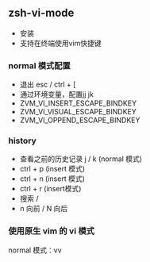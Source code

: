 ## zsh-vi-mode
- 安装
- 支持在终端使用vim快捷键


### normal 模式配置
- 退出 esc / ctrl + [
- 通过环境变量，配置jj jk
- ZVM_VI_INSERT_ESCAPE_BINDKEY
- ZVM_VI_VISUAL_ESCAPE_BINDKEY
- ZVM_VI_OPPEND_ESCAPE_BINDKEY
  
### history
- 查看之前的历史记录 j / k (normal 模式)
- ctrl + p (insert 模式)
- ctrl + n (insert 模式)
- ctrl + r (insert模式)
- 搜索 / 
- n 向前 / N 向后

### 使用原生 vim 的 vi 模式
normal 模式：vv